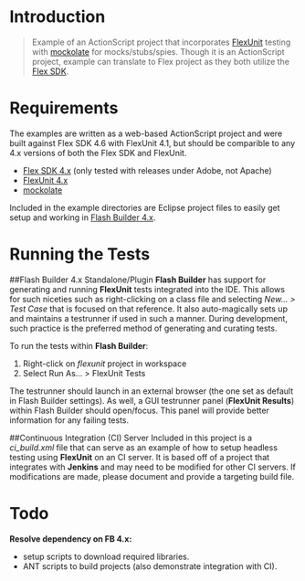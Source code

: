 Introduction
===
> Example of an ActionScript project that incorporates [FlexUnit](https://github.com/flexunit/flexunit) testing with [mockolate](https://github.com/drewbourne/mockolate) for mocks/stubs/spies. Though it is an ActionScript project, example can translate to Flex project as they both utilize the [Flex SDK](http://sourceforge.net/adobe/flexsdk/wiki/Download%20Flex%204.6/).

Requirements
===
The examples are written as a web-based ActionScript project and were built against Flex SDK 4.6 with FlexUnit 4.1, but should be comparible to any 4.x versions of both the Flex SDK and FlexUnit.

* [Flex SDK 4.x](http://sourceforge.net/adobe/flexsdk/wiki/Download%20Flex%204.6/) (only tested with releases under Adobe, not Apache)
* [FlexUnit 4.x](https://github.com/flexunit/flexunit)
* [mockolate](https://github.com/drewbourne/mockolate)

Included in the example directories are Eclipse project files to easily get setup and working in [Flash Builder 4.x](http://www.adobe.com/products/flash-builder.html).

Running the Tests
===

##Flash Builder 4.x Standalone/Plugin
**Flash Builder** has support for generating and running **FlexUnit** tests integrated into the IDE. This allows for such niceties such as right-clicking on a class file and selecting _New… > Test Case_ that is focused on that reference. It also auto-magically sets up and maintains a testrunner if used in such a manner. During development, such practice is the preferred method of generating and curating tests.

To run the tests within **Flash Builder**:

1. Right-click on _flexunit_ project in workspace
2. Select Run As… > FlexUnit Tests

The testrunner should launch in an external browser (the one set as default in Flash Builder settings). As well, a GUI testrunner panel (**FlexUnit Results**) within Flash Builder should open/focus. This panel will provide better information for any failing tests.

##Continuous Integration (CI) Server
Included in this project is a _ci_build.xml_ file that can serve as an example of how to setup headless testing using **FlexUnit** on an CI server. It is based off of a project that integrates with **Jenkins** and may need to be modified for other CI servers. If modifications are made, please document and provide a targeting build file.


Todo
===
**Resolve dependency on FB 4.x:**

* setup scripts to download required libraries.
* ANT scripts to build projects (also demonstrate integration with CI).




